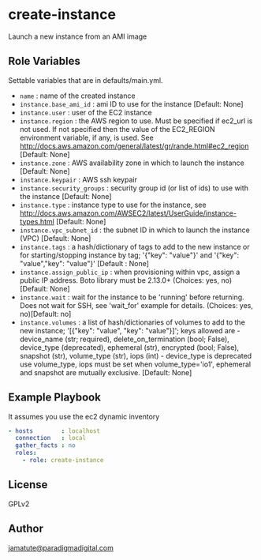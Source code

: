 # create-instance

Launch a new instance from an AMI image


## Role Variables

Settable variables that are in defaults/main.yml.

* `name`                      : name of the created instance
* `instance.base_ami_id`      : ami ID to use for the instance [Default: None]
* `instance.user`             : user of the EC2 instance
* `instance.region`           : the AWS region to use.  Must be specified if ec2_url is not used. If not specified then the value of the EC2_REGION environment variable, if any, is used. See http://docs.aws.amazon.com/general/latest/gr/rande.html#ec2_region [Default: None]
* `instance.zone`             : AWS availability zone in which to launch the instance [Default: None]
* `instance.keypair`          : AWS ssh keypair
* `instance.security_groups`  : security group id (or list of ids) to use with the instance [Default: None]
* `instance.type`             : instance type to use for the instance, see http://docs.aws.amazon.com/AWSEC2/latest/UserGuide/instance-types.html [Default: None]
* `instance.vpc_subnet_id`    : the subnet ID in which to launch the instance (VPC) [Default: None]
* `instance.tags`             : a hash/dictionary of tags to add to the new instance or for starting/stopping instance by tag; '{"key": "value"}' and '{"key": "value","key": "value"}' [Default : None]
* `instance.assign_public_ip` : when provisioning within vpc, assign a public IP address. Boto library must be 2.13.0+ (Choices: yes, no)[Default: None]
* `instance.wait`             : wait for the instance to be 'running' before returning.  Does not wait for SSH, see 'wait_for' example for details.  (Choices: yes, no)[Default: no]
* `instance.volumes`          : a list of hash/dictionaries of volumes to add to the new instance; '[{"key": "value", "key": "value"}]'; keys allowed are - device_name (str; required), delete_on_termination (bool; False), device_type (deprecated), ephemeral (str), encrypted (bool; False), snapshot (str), volume_type (str), iops (int) - device_type is deprecated use volume_type, iops must be set when volume_type='io1', ephemeral and snapshot are mutually exclusive.  [Default: None]

## Example Playbook

It assumes you use the ec2 dynamic inventory

```yaml
- hosts        : localhost
  connection   : local
  gather_facts : no
  roles:
    - role: create-instance
```

## License

GPLv2

## Author

jamatute@paradigmadigital.com
